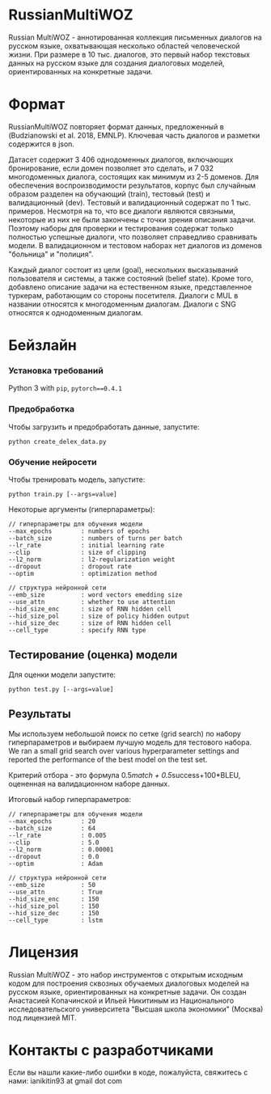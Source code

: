 # RussianMultiWOZ
Russian MultiWOZ -  аннотированная коллекция письменных диалогов на русском языке, охватывающая несколько областей человеческой жизни. При размере в 10 тыс. диалогов, это первый набор текстовых данных на русском языке для создания диалоговых моделей, ориентированных на конкретные задачи.

# Формат

RussianMultiWOZ повторяет формат данных, предложенный в (Budzianowski et al. 2018, EMNLP). Ключевая часть диалогов и разметки содержится в json.

Датасет содержит 3 406 однодоменных диалогов, включающих бронирование, если домен позволяет это сделать, и 7 032 многодоменных диалога, состоящих как минимум из 2-5 доменов. Для обеспечения воспроизводимости результатов, корпус был случайным образом разделен на обучающий (train), тестовый (test) и валидационный (dev). Тестовый и валидационный содержат по 1 тыс. примеров. Несмотря на то, что все диалоги являются связными, некоторые из них не были закончены с точки зрения описания задачи. Поэтому наборы для проверки и тестирования содержат только полностью успешные диалоги, что позволяет справедливо сравнивать модели. В валидационном и тестовом наборах нет диалогов из доменов "больница" и "полиция".

Каждый диалог состоит из цели (goal), нескольких высказываний пользователя и системы, а также состояний (belief state). Кроме того, добавлено описание задачи на естественном языке, представленное туркерам, работающим со стороны посетителя. Диалоги с MUL в названии относятся к многодоменным диалогам. Диалоги с SNG относятся к однодоменным диалогам.

# Бейзлайн

### Установка требований
Python 3 with `pip`, `pytorch==0.4.1`

### Предобработка
Чтобы загрузить и предобработать данные, запустите:

```python create_delex_data.py```

### Обучение нейросети
Чтобы тренировать модель, запустите:

```python train.py [--args=value]```

Некоторые аргументы (гиперпараметры):

```
// гиперпараметры для обучения модели
--max_epochs        : numbers of epochs
--batch_size        : numbers of turns per batch
--lr_rate           : initial learning rate
--clip              : size of clipping
--l2_norm           : l2-regularization weight
--dropout           : dropout rate
--optim             : optimization method

// структура нейронной сети
--emb_size          : word vectors emedding size
--use_attn          : whether to use attention
--hid_size_enc      : size of RNN hidden cell
--hid_size_pol      : size of policy hidden output
--hid_size_dec      : size of RNN hidden cell
--cell_type         : specify RNN type
```

## Тестирование (оценка) модели
Для оценки модели запустите:

```python test.py [--args=value]```

## Результаты

Мы используем небольшой поиск по сетке (grid search) по набору гиперпараметров и выбираем лучшую модель для тестового набора.
We ran a small grid search over various hyperparameter settings and reported the performance of the best model on the test set.

Критерий отбора - это формула 0.5*match + 0.5*success+100*BLEU, оцененная на валидационном наборе данных.

Итоговый набор гиперпараметров:

```
// гиперпараметры для обучения модели
--max_epochs        : 20
--batch_size        : 64
--lr_rate           : 0.005
--clip              : 5.0
--l2_norm           : 0.00001
--dropout           : 0.0
--optim             : Adam

// структура нейронной сети
--emb_size          : 50
--use_attn          : True
--hid_size_enc      : 150
--hid_size_pol      : 150
--hid_size_dec      : 150
--cell_type         : lstm
```


# Лицензия
Russian MultiWOZ - это набор инструментов с открытым исходным кодом для построения сквозных обучаемых диалоговых моделей на русском языке, ориентированных на конкретные задачи. Он создан Анастасией Копачинской и Ильей Никитиным из Национального исследовательского университета "Высшая школа экономики" (Москва) под лицензией MIT.


# Контакты с разработчиками
Если вы нашли какие-либо ошибки в коде, пожалуйста, свяжитесь с нами: ianikitin93 at gmail dot com
